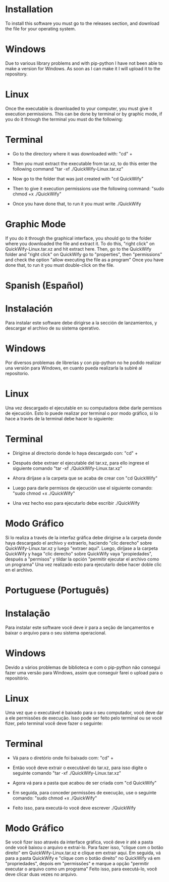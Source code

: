# Installation
To install this software you must go to the releases section, and download the file for your operating system.

# Windows
Due to various library problems and with pip-python I have not been able to make a version for Windows. As soon as I can make it I will upload it to the repository.

# Linux
Once the executable is downloaded to your computer, you must give it execution permissions.
This can be done by terminal or by graphic mode, if you do it through the terminal you must do the following:

# Terminal
- Go to the directory where it was downloaded with:
"cd" +

- Then you must extract the executable from tar.xz, to do this enter the following command "tar -xf ./QuickWify-Linux.tar.xz"

- Now go to the folder that was just created with "cd QuickWify"

- Then to give it execution permissions use the following command:
"sudo chmod +x ./QuickWify"

- Once you have done that, to run it you must write ./QuickWify

# Graphic Mode
If you do it through the graphical interface, you should go to the folder where you downloaded the file and extract it. To do this, "right click" on QuickWify-Linux.tar.xz and hit extract here. Then, go to the QuickWify folder and "right click" on QuickWify go to "properties", then "permissions" and check the option "allow executing the file as a program"
Once you have done that, to run it you must double-click on the file.

# Spanish (Español)
# Instalación
Para instalar este software debe dirigirse a la sección de lanzamientos, y descargar el archivo de su sistema operativo.

# Windows
Por diversos problemas de librerías y con pip-python no he podido realizar una versión para Windows, en cuanto pueda realizarla la subiré al repositorio.

# Linux 
Una vez descargado el ejecutable en su computadora debe darle permisos de ejecución. 
Esto lo puede realizar por terminal o por modo gráfico, si lo hace a través de la terminal debe hacer lo siguiente:

# Terminal
- Dirigirse al directorio donde lo haya descargado con:
"cd" + 

- Después debe extraer el ejecutable del tar.xz, para ello ingrese el siguiente comando "tar -xf ./QuickWify-Linux.tar.xz"

- Ahora diríjase a la carpeta que se acaba de crear con "cd QuickWify"

- Luego para darle permisos de ejecución use el siguiente comando:
"sudo chmod +x ./QuickWify"

- Una vez hecho eso para ejecutarlo debe escribir ./QuickWify

# Modo Gráfico
Si lo realiza a través de la interfaz gráfica debe dirigirse a la carpeta donde haya descargado el archivo y extraerlo, haciendo "clic derecho" sobre QuickWify-Linux.tar.xz y luego "extraer aquí". Luego, diríjase a la carpeta QuickWify y haga "clic derecho" sobre QuickWify vaya "propiedades", después a "permisos" y tildar la opción "permitir ejecutar el archivo como un programa"
Una vez realizado esto para ejecutarlo debe hacer doble clic en el archivo.

# Portuguese (Português)
# Instalação
Para instalar este software você deve ir para a seção de lançamentos e baixar o arquivo para o seu sistema operacional.

# Windows
Devido a vários problemas de biblioteca e com o pip-python não consegui fazer uma versão para Windows, assim que conseguir farei o upload para o repositório.

# Linux
Uma vez que o executável é baixado para o seu computador, você deve dar a ele permissões de execução.
Isso pode ser feito pelo terminal ou se você fizer, pelo terminal você deve fazer o seguinte:

# Terminal
- Vá para o diretório onde foi baixado com:
"cd" +

- Então você deve extrair o executável do tar.xz, para isso digite o seguinte comando "tar -xf ./QuickWify-Linux.tar.xz"

- Agora vá para a pasta que acabou de ser criada com "cd QuickWify"

- Em seguida, para conceder permissões de execução, use o seguinte comando:
"sudo chmod +x ./QuickWify"

- Feito isso, para executá-lo você deve escrever ./QuickWify

# Modo Gráfico
Se você fizer isso através da interface gráfica, você deve ir até a pasta onde você baixou o arquivo e extraí-lo. Para fazer isso, "clique com o botão direito" em QuickWify-Linux.tar.xz e clique em extrair aqui. Em seguida, vá para a pasta QuickWify e "clique com o botão direito" no QuickWify vá em "propriedades", depois em "permissões" e marque a opção "permitir executar o arquivo como um programa"
Feito isso, para executá-lo, você deve clicar duas vezes no arquivo.

